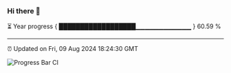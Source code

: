 ### Hi there 👋

⏳ Year progress { ██████████████████▁▁▁▁▁▁▁▁▁▁▁▁ } 60.59 %

---

⏰ Updated on Fri, 09 Aug 2024 18:24:30 GMT

![Progress Bar CI](https://github.com/liununu/liununu/workflows/Progress%20Bar%20CI/badge.svg)
